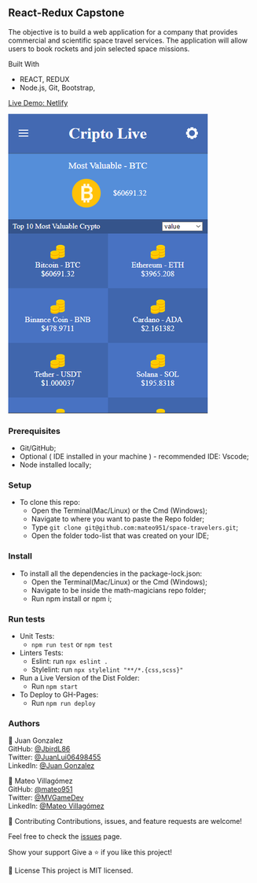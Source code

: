 ## React-Redux Capstone  ##

The objective is to build a web application for a company that provides commercial and scientific space travel services. The application will allow users to book rockets and join selected space missions.

Built With

- REACT, REDUX
- Node.js, Git, Bootstrap,

[Live Demo: Netlify](https://space-travelers-jg-mv.netlify.app)


![Alt text](./src/media/demo.png?raw=true)

### Prerequisites

- Git/GitHub;
- Optional ( IDE installed in your machine ) - recommended IDE: Vscode;
- Node installed locally;

### Setup

- To clone this repo:
  - Open the Terminal(Mac/Linux) or the Cmd (Windows);
  - Navigate to where you want to paste the Repo folder;
  - Type `git clone git@github.com:mateo951/space-travelers.git`;
  - Open the folder todo-list that was created on your IDE;

### Install

- To install all the dependencies in the package-lock.json:
  - Open the Terminal(Mac/Linux) or the Cmd (Windows);
  - Navigate to be inside the math-magicians repo folder;
  - Run npm install or npm i;
  
### Run tests

- Unit Tests:
  - `npm run test` or `npm test`
- Linters Tests:
  - Eslint: run `npx eslint .`
  - Stylelint: run `npx stylelint "**/*.{css,scss}"`
- Run a Live Version of the Dist Folder:
  - Run `npm start`
- To Deploy to GH-Pages:
  - Run `npm run deploy`

### Authors ###
👤 Juan Gonzalez<br>
GitHub: [@JbirdL86](https://github.com/JbirdL86)<br>
Twitter: [@JuanLui06498455](https://twitter.com/JuanLui06498455)<br>
LinkedIn: [@Juan Gonzalez](https://www.linkedin.com/in/juan-luis-0551921aa/)<br>

👤 Mateo Villagómez<br>
GitHub: [@mateo951](https://github.com/mateo951)<br>
Twitter: [@MVGameDev](https://twitter.com/MVGameDev)<br>
LinkedIn: [@Mateo Villagómez](https://www.linkedin.com/in/mateo-villagómez/)<br>

🤝 Contributing
Contributions, issues, and feature requests are welcome!

Feel free to check the [issues](https://github.com/mateo951/space-travelers/issues) page.

Show your support
Give a ⭐️ if you like this project!

📝 License
This project is MIT licensed.

